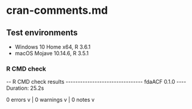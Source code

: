 # cran-comments.md

## Test environments
* Windows 10 Home x64, R 3.6.1
* macOS Mojave 10.14.6, R 3.5.1

### R CMD check

-- R CMD check results -------------------------------- fdaACF 0.1.0 ----
Duration: 25.2s

0 errors v | 0 warnings v | 0 notes v